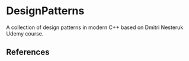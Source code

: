 # DesignPatterns
A collection of design patterns in modern C++ based on Dmitri Nesteruk Udemy 
course.

## References

